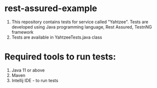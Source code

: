 # rest-assured-example
1. This repository contains tests for service called "Yahtzee". Tests are developed using Java programming language, Rest Assured, TestnNG framework
2. Tests are available in YahtzeeTests.java class

# Required tools to run tests:
1. Java 11 or above
2. Maven
3. Intellij IDE - to run tests

